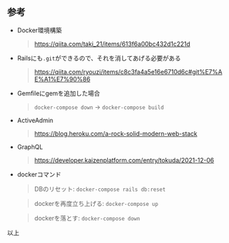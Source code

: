 ## 参考

* Docker環境構築

  > https://qiita.com/taki_21/items/613f6a00bc432d1c221d
  

* Railsにも`.git`ができるので、それを消してあげる必要がある

  > https://qiita.com/ryouzi/items/c8c3fa4a5e16e6710d6c#git%E7%AE%A1%E7%90%86


* Gemfileにgemを追加した場合

  > `docker-compose down` -> `docker-compose build`


* ActiveAdmin

  > https://blog.heroku.com/a-rock-solid-modern-web-stack


* GraphQL

  > https://developer.kaizenplatform.com/entry/tokuda/2021-12-06
  
  
* dockerコマンド

  > DBのリセット: `docker-compose rails db:reset`

  > dockerを再度立ち上げる: `docker-compose up`

  > dockerを落とす: `docker-compose down`

以上
